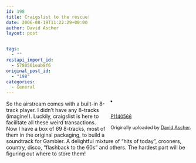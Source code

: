 ```yaml
---
id: 198
title: Craigslist to the rescue!
date: 2006-08-19T11:22:29+00:00
author: David Ascher
layout: post


tags:
  - ""
restapi_import_id:
  - 5780561eab8f6
original_post_id:
  - "198"
categories:
  - General
---
```

<div style="float:right;margin-left:10px;margin-bottom:10px;">
  <a href="http://www.flickr.com/photos/davidascher/219294719/" title="photo sharing"><img src="http://static.flickr.com/72/219294719_e399cff795_m.jpg" alt="" style="border:solid 2px #000000;" /></a><br /> <br /> <span style="font-size:.9em;margin-top:0;"><br /> <a href="http://www.flickr.com/photos/davidascher/219294719/">P1140566</a><br /> <br /> Originally uploaded by <a href="http://www.flickr.com/people/davidascher/">David Ascher</a>.<br /> </span>
</div>

So the airstream comes with a built-in 8-track player. I didn&#8217;t have any 8-tracks (imagine!). Luckily, craigslist is here to facilitate all these weird transactions. Now I have a box of 69 8-tracks, most of them in the original packaging, to build a soundtrack for Gambier. A delightful mixture of &#8220;hits of today&#8221;, crooners, country, disco, &#8220;flashback to the 60s&#8221; and others. The hardest part will be figuring out where to store them!